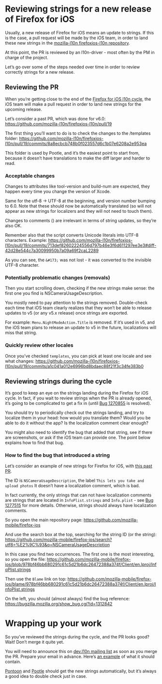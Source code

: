 # Reviewing strings for a new release of Firefox for iOS

Usually, a new release of Firefox for iOS means an update to strings. If this is the case, a pull request will be made by the iOS team, in order to land these new strings in the [mozilla-l10n firefoxios-l10n repository](https://github.com/mozilla-l10n/firefoxios-l10n).

At this point, the PR is reviewed by an l10n-driver - most often by the PM in charge of the project.

Let’s go over some of the steps needed over time in order to review correctly strings for a new release.

## Reviewing the PR
When you’re getting close to the end of the [Firefox for iOS l10n cycle](https://wiki.mozilla.org/Firefox_for_iOS_Train_Schedule), the iOS team will make a pull request in order to land new strings for the upcoming release.

Let’s consider a past PR, which was done for v6.0:
https://github.com/mozilla-l10n/firefoxios-l10n/pull/19

The first thing you’ll want to do is to check the changes to the /templates folder:
https://github.com/mozilla-l10n/firefoxios-l10n/pull/19/commits/8a8ecbcb748b0f023557d6c1b07e6208a2e953ea

This folder is used by Pootle, and it’s the easiest point to start from, because it doesn’t have translations to make the diff larger and harder to read.

### Acceptable changes
Changes to attributes like tool-version and build-num are expected, they happen every time you change the version of Xcode.

Same for the utf-8 -> UTF-8 at the beginning, and version number bumping to 6.0. Note that these should now be automatically translated (so will not appear as new strings for localizers and they will not need to touch them).

Changes to comments (<note>) are irrelevant in terms of string updates, so they’re also OK.

Remember also that the script converts Unicode literals into UTF-8 characters. Example: https://github.com/mozilla-l10n/firefoxios-l10n/pull/19/commits/713def82602224556d797b46e3f6d611297ee3e3#diff-42d28e544c7a30099950b7a09a69f2caL2289

As you can see, the `&#173;` was not lost - it was converted to the invisible UTF-8 character.

### Potentially problematic changes (removals)
Then you start scrolling down, checking if the new strings make sense: the first one you find is NSCameraUsageDescription.

You mostly need to pay attention to the strings removed. Double-check each time that iOS team clearly realizes that they won’t be able to release updates to v5 (or any v5.x release) once strings are exported.

For example: `Menu.NightModeAction.Title` is removed. If it’s used in v5, and the iOS team plans to release an update to v5 in the future, localizations will miss that string.

### Quickly review other locales
Once you’ve checked `templates`, you can pick at least one locale and see what changes:
https://github.com/mozilla-l10n/firefoxios-l10n/pull/19/commits/a1c041a012e6996bd8bdaec88f21f3c34fe383b0

## Reviewing strings during the cycle
It’s good to keep an eye on the strings landing during the Firefox for iOS cycle. In fact, if you wait to review strings when the PR is already opened, it’s going to be complicated to get a fix in (until [Bug 1270855](https://bugzilla.mozilla.org/show_bug.cgi?id=1270855) is resolved).

You should try to periodically check out the strings landing, and try to localize them in your head: how would you translate them? Would you be able to do it without the app? Is the localization comment clear enough?

You might also need to identify the bug that added that string, see if there are screenshots, or ask if the iOS team can provide one. The point below explains how to find that bug.

### How to find the bug that introduced a string
Let’s consider an example of new strings for Firefox for iOS, with [this past PR](https://github.com/mozilla-l10n/firefoxios-l10n/pull/19).

The ID is `NSCameraUsageDescription`, the label `This lets you take and upload photos`
It doesn’t have a localization comment, which is bad.

In fact currently, the only strings that can not have localization comments are strings that are located in `InfoPlist.strings` and `Info.plist` - see [Bug 1277515](https://bugzilla.mozilla.org/show_bug.cgi?id=1277515) for more details. Otherwise, strings should always have localization comments.

So you open the main repository page:
https://github.com/mozilla-mobile/firefox-ios

And use the search box at the top, searching for the string ID (or the string):
https://github.com/mozilla-mobile/firefox-ios/search?utf8=%E2%9C%93&q=NSCameraUsageDescription

In this case you find two occurrences. The first one is the most interesting, so you open the file:
https://github.com/mozilla-mobile/firefox-ios/blob/978bf46bb680291c61c5d21b6dc26472388a374f/Client/en.lproj/InfoPlist.strings

Then use the `Blame` link on top:
https://github.com/mozilla-mobile/firefox-ios/blame/978bf46bb680291c61c5d21b6dc26472388a374f/Client/en.lproj/InfoPlist.strings

On the left, you should (almost always) find the bug reference:
https://bugzilla.mozilla.org/show_bug.cgi?id=1312842

# Wrapping up your work
So you’ve reviewed the strings during the cycle, and the PR looks good? Wait! Don’t merge it quite yet.

You will need to announce this on [dev.l10n mailing list](https://lists.mozilla.org/listinfo/dev-l10n) as soon as you merge the PR. Prepare your email in advance. Here’s [an example](https://groups.google.com/forum/#!searchin/mozilla.dev.l10n/ios$20v7%7Csort:relevance/mozilla.dev.l10n/oR5u3MdMLgE/952I4eyADAAJ) of what it should contain.

[Pontoon](https://pontoon.mozilla.org/projects/firefox-for-ios/) and [Pootle](https://mozilla.locamotion.org/projects/ios/) should get the new strings automatically, but it’s always a good idea to double check just in case.
